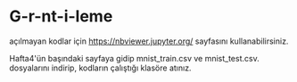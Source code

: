 # G-r-nt-i-leme
açılmayan kodlar için https://nbviewer.jupyter.org/ sayfasını kullanabilirsiniz.

Hafta4'ün başındaki sayfaya gidip mnist_train.csv ve mnist_test.csv. dosyalarını indirip, kodların çalıştığı klasöre atınız.
